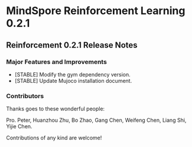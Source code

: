 # **MindSpore Reinforcement Learning 0.2.1**

## Reinforcement 0.2.1 Release Notes

### Major Features and Improvements

* [STABLE] Modify the gym dependency version.
* [STABLE] Update Mujoco installation document.

### Contributors

Thanks goes to these wonderful people:

Pro. Peter, Huanzhou Zhu, Bo Zhao, Gang Chen, Weifeng Chen, Liang Shi, Yijie Chen.

Contributions of any kind are welcome!
